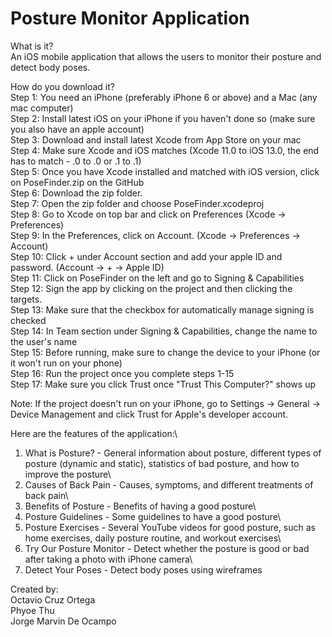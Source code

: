 # Posture Monitor Application

What is it?\
An iOS mobile application that allows the users to monitor their posture and detect body poses.

How do you download it?\
Step 1: You need an iPhone (preferably iPhone 6 or above) and a Mac (any mac computer)\
Step 2: Install latest iOS on your iPhone if you haven't done so (make sure you also have an apple account)\
Step 3: Download and install latest Xcode from App Store on your mac\
Step 4: Make sure Xcode and iOS matches (Xcode 11.0 to iOS 13.0, the end has to match - .0 to .0 or .1 to .1)\
Step 5: Once you have Xcode installed and matched with iOS version, click on PoseFinder.zip on the GitHub\
Step 6: Download the zip folder.\
Step 7: Open the zip folder and choose PoseFinder.xcodeproj\
Step 8: Go to Xcode on top bar and click on Preferences (Xcode -> Preferences)\
Step 9: In the Preferences, click on Account. (Xcode -> Preferences -> Account)\
Step 10: Click + under Account section and add your apple ID and password. (Account -> + -> Apple ID)\
Step 11: Click on PoseFinder on the left and go to Signing & Capabilities\
Step 12: Sign the app by clicking on the project and then clicking the targets.\
Step 13: Make sure that the checkbox for automatically manage signing is checked\
Step 14: In Team section under Signing & Capabilities, change the name to the user's name\
Step 15: Before running, make sure to change the device to your iPhone (or it won't run on your phone)\
Step 16: Run the project once you complete steps 1-15\
Step 17: Make sure you click Trust once "Trust This Computer?" shows up

Note: If the project doesn't run on your iPhone, go to Settings -> General -> Device Management and click Trust for Apple's developer account.

Here are the features of the application:\
1. What is Posture? - General information about posture, different types of posture (dynamic and static), statistics of bad posture, and how to improve the posture\
2. Causes of Back Pain - Causes, symptoms, and different treatments of back pain\
3. Benefits of Posture - Benefits of having a good posture\
4. Posture Guidelines - Some guidelines to have a good posture\
5. Posture Exercises - Several YouTube videos for good posture, such as home exercises, daily posture routine, and workout exercises\
6. Try Our Posture Monitor - Detect whether the posture is good or bad after taking a photo with iPhone camera\
7. Detect Your Poses - Detect body poses using wireframes

Created by:\
Octavio Cruz Ortega\
Phyoe Thu\
Jorge Marvin De Ocampo
